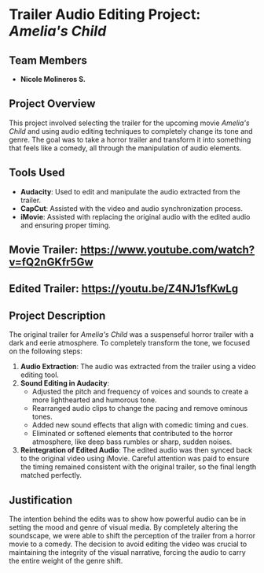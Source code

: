 # Trailer Audio Editing Project: *Amelia's Child*

## Team Members
- **Nicole Molineros S.**

## Project Overview
This project involved selecting the trailer for the upcoming movie *Amelia's Child* and using audio editing techniques to completely change its tone and genre. The goal was to take a horror trailer and transform it into something that feels like a comedy, all through the manipulation of audio elements.

## Tools Used
- **Audacity**: Used to edit and manipulate the audio extracted from the trailer.
- **CapCut**: Assisted with the video and audio synchronization process.
- **iMovie**: Assisted with replacing the original audio with the edited audio and ensuring proper timing.
  
## Movie Trailer: https://www.youtube.com/watch?v=fQ2nGKfr5Gw
## Edited Trailer: https://youtu.be/Z4NJ1sfKwLg
## Project Description
The original trailer for *Amelia's Child* was a suspenseful horror trailer with a dark and eerie atmosphere. To completely transform the tone, we focused on the following steps:

1. **Audio Extraction**: The audio was extracted from the trailer using a video editing tool.
2. **Sound Editing in Audacity**:
   - Adjusted the pitch and frequency of voices and sounds to create a more lighthearted and humorous tone.
   - Rearranged audio clips to change the pacing and remove ominous tones.
   - Added new sound effects that align with comedic timing and cues.
   - Eliminated or softened elements that contributed to the horror atmosphere, like deep bass rumbles or sharp, sudden noises.
3. **Reintegration of Edited Audio**: The edited audio was then synced back to the original video using iMovie. Careful attention was paid to ensure the timing remained consistent with the original trailer, so the final length matched perfectly.

## Justification
The intention behind the edits was to show how powerful audio can be in setting the mood and genre of visual media. By completely altering the soundscape, we were able to shift the perception of the trailer from a horror movie to a comedy. The decision to avoid editing the video was crucial to maintaining the integrity of the visual narrative, forcing the audio to carry the entire weight of the genre shift.
